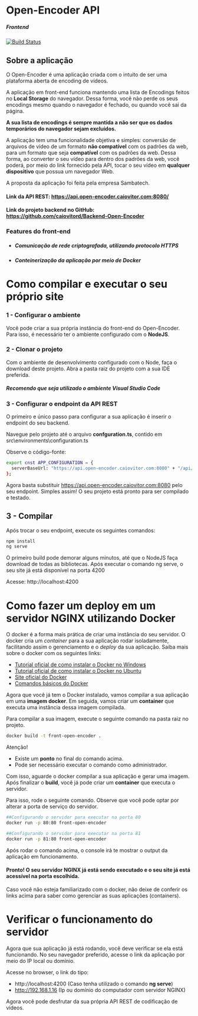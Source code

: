 # Open-Encoder API
##### Frontend
[![Build Status](https://travis-ci.org/joemccann/dillinger.svg?branch=master)](https://travis-ci.org/joemccann/dillinger)

## Sobre a aplicação
O Open-Encoder é uma aplicação criada com o intuito de ser uma plataforma aberta de encoding de vídeos. 

A aplicação em front-end funciona mantendo uma lista de Encodings feitos no **Local Storage** do navegador. Dessa forma, você não perde os seus encodings mesmo quando o navegador é fechado, ou quando você sai da página. 

**A sua lista de encodings é sempre mantida a não ser que os dados temporários do navegador sejam excluídos.**

A aplicação tem uma funcionalidade objetiva e simples: conversão de arquivos de vídeo de um formato **não compatível** com
os padrões da web, para um formato que seja **compatível** com os padrões da web. 
Dessa forma, ao converter o seu vídeo para dentro dos padrões da web, você poderá, por meio do link fornecido pela API, tocar o seu vídeo em **qualquer dispositivo** que possua um navegador Web. 

A proposta da aplicação foi feita pela empresa Sambatech.



#### Link da API REST: https://api.open-encoder.caiovitor.com:8080/
#### Link do projeto backend no GitHub: https://github.com/caiovitord/Backend-Open-Encoder

### Features do front-end
* ##### Comunicação de **rede criptografada**, utilizando protocolo HTTPS
* ##### Conteinerização da aplicação por meio de **Docker**

# Como compilar e executar o seu próprio site

### 1 - Configurar o ambiente
Você pode criar a sua própria instância do front-end do Open-Encoder. Para isso, é necessário ter o ambiente configurado com o **NodeJS**.

### 2 - Clonar o projeto
Com o ambiente de desenvolvimento configurado com o Node, faça o download deste projeto.
Abra a pasta raiz do projeto com a sua IDE preferida.
##### Recomendo que seja utilizado o ambiente Visual Studio Code

### 3 - Configurar o endpoint da API REST
O primeiro e único passo para configurar a sua aplicação é inserir o endpoint do seu backend.

Navegue pelo projeto até o arquivo **confguration.ts**, contido em src\environments\configuration.ts


Observe o código-fonte:
```sh
export cnst APP_CONFIGURATION = {
  serverBaseUrl: "https://api.open-encoder.caiovitor.com:8080" + "/api/v1"
};
```
Agora basta substituir https://api.open-encoder.caiovitor.com:8080 pelo seu endpoint.
Simples assim! O seu projeto está pronto para ser compilado e testado.

## 3 - Compilar

Após trocar o seu endpoint, execute os seguintes comandos:
```sh
npm install
ng serve
```
O primeiro build pode demorar alguns minutos, até que o NodeJS faça download de todas as bibliotecas.
Após executar o comando ng serve, o seu site já está disponível na porta 4200

Acesse: http://localhost:4200

# Como fazer um deploy em um servidor NGINX utilizando Docker
O docker é a forma mais prática de criar uma instância do seu servidor. 
O docker cria um *container* para a sua aplicação rodar isoladamente, facilitando assim o gerenciamento e o *deploy* da sua aplicação.
Saiba mais sobre o docker com os seguintes links:
 - [Tutorial oficial de como instalar o Docker no Windows ](https://docs.docker.com/docker-for-windows/install/)
 - [Tutorial oficial de como instalar o Docker no Ubuntu](https://docs.docker.com/install/linux/docker-ce/ubuntu/)
 - [Site oficial do Docker](https://www.docker.com/get-started)
 - [Comandos básicos do Docker](https://medium.com/dockerbr/principais-comandos-docker-f9b02e6944cd)

Agora que você já tem o Docker instalado, vamos compilar a sua aplicação em uma **imagem docker**. 
Em seguida, vamos criar um **container** que executa uma instância dessa imagem compilada.

Para compilar a sua imagem, execute o seguinte comando na pasta raiz no projeto.
```sh
docker build -t front-open-encoder .
```
Atenção! 
 - Existe um **ponto** no final do comando acima.
 - Pode ser necessário executar o comando como administrador.

Com isso, aguarde o docker compilar a sua aplicação e gerar uma imagem.
Após finalizar o **build**, você já pode criar um **container** que executa o servidor.

Para isso, rode o seguinte comando. Observe que você pode optar por alterar a porta de serviço do servidor.
```sh
##Configurando o servidor para executar na porta 80
docker run -p 80:80 front-open-encoder

##Configurando o servidor para executar na porta 81
docker run -p 81:80 front-open-encoder
```
Após rodar o comando acima, o console irá te mostrar o output da aplicação em funcionamento. 

#### Pronto! O seu servidor NGINX já está sendo executado e o seu site já está acessível  na porta escolhida.

Caso você não esteja familiarizado com o docker, não deixe de conferir os links acima para saber como gerenciar as suas aplicações (containers).


# Verificar o funcionamento do servidor

Agora que sua aplicação já está rodando, você deve verificar se ela está funcionando.
No seu navegador preferido, acesse o link da aplicação por meio do IP local ou domínio.

Acesse no browser, o link do tipo:
 - http://localhost:4200 (Caso tenha utilizado o comando **ng serve**)
 - http://192.168.1.16 (Ip ou domínio do computador com servidor NGINX)


Agora você pode desfrutar da sua própria API REST de codificação de vídeos.


[//]: # (These are reference links used in the body of this note and get stripped out when the markdown processor does its job. There is no need to format nicely because it shouldn't be seen. Thanks SO - http://stackoverflow.com/questions/4823468/store-comments-in-markdown-syntax)


   [dill]: <https://github.com/joemccann/dillinger>
   [git-repo-url]: <https://github.com/joemccann/dillinger.git>
   [john gruber]: <http://daringfireball.net>
   [df1]: <http://daringfireball.net/projects/markdown/>
   [markdown-it]: <https://github.com/markdown-it/markdown-it>
   [Ace Editor]: <http://ace.ajax.org>
   [node.js]: <http://nodejs.org>
   [Twitter Bootstrap]: <http://twitter.github.com/bootstrap/>
   [jQuery]: <http://jquery.com>
   [@tjholowaychuk]: <http://twitter.com/tjholowaychuk>
   [express]: <http://expressjs.com>
   [AngularJS]: <http://angularjs.org>
   [Gulp]: <http://gulpjs.com>

   [PlDb]: <https://github.com/joemccann/dillinger/tree/master/plugins/dropbox/README.md>
   [PlGh]: <https://github.com/joemccann/dillinger/tree/master/plugins/github/README.md>
   [PlGd]: <https://github.com/joemccann/dillinger/tree/master/plugins/googledrive/README.md>
   [PlOd]: <https://github.com/joemccann/dillinger/tree/master/plugins/onedrive/README.md>
   [PlMe]: <https://github.com/joemccann/dillinger/tree/master/plugins/medium/README.md>
   [PlGa]: <https://github.com/RahulHP/dillinger/blob/master/plugins/googleanalytics/README.md>
